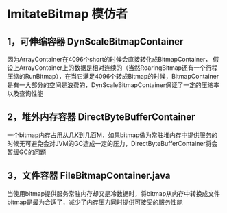 # ImitateBitmap 模仿者
## 1，可伸缩容器 DynScaleBitmapContainer
因为ArrayContainer在4096个short的时候会直接转化成BitmapContainer，
假设上ArrayContainer上的数据是相对连续的（当然RoaringBitmap还有一个行程压缩的RunBitmap），在当它满足4096个转成Bitmap的时候，BitmapContainer是有一大部分的空间是浪费的，DynScaleBitmapContainer保证了一定的压缩率以及查询性能

## 2，堆外内存容器 DirectByteBufferContainer
一个bitmap内存占用从几K到几百M，如果bitmap做为常驻堆内存中提供服务的时候无可避免会对JVM的GC造成一定的压力，DirectByteBufferContainer将会暂缓GC的问题

## 3，文件容器 FileBitmapContainer.java
当使用bitmap提供服务常驻内存却又是冷数据时，将bitmap从内存中转换成文件bitmap是最为合适了，减少了内存压力同时提供可接受的服务性能
